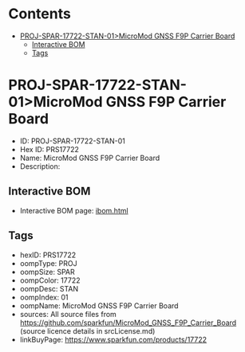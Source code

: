 



Contents
========

* [PROJ-SPAR-17722-STAN-01>MicroMod GNSS F9P Carrier Board](#proj-spar-17722-stan-01micromod-gnss-f9p-carrier-board)
	* [Interactive BOM](#interactive-bom)
	* [Tags](#tags)

# PROJ-SPAR-17722-STAN-01>MicroMod GNSS F9P Carrier Board

- ID: PROJ-SPAR-17722-STAN-01
- Hex ID: PRS17722
- Name: MicroMod GNSS F9P Carrier Board
- Description: 

## Interactive BOM

- Interactive BOM page: [ibom.html](kicad/bom/ibom.html)

## Tags

- hexID: PRS17722
- oompType: PROJ
- oompSize: SPAR
- oompColor: 17722
- oompDesc: STAN
- oompIndex: 01
- oompName: MicroMod GNSS F9P Carrier Board
- sources: All source files from https://github.com/sparkfun/MicroMod_GNSS_F9P_Carrier_Board (source licence details in srcLicense.md)
- linkBuyPage: https://www.sparkfun.com/products/17722
